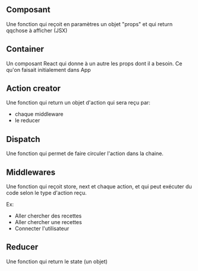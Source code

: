 ## Composant

Une fonction qui reçoit en paramètres un objet "props" et qui return qqchose à afficher (JSX)

## Container 

Un composant React qui donne à un autre les props dont il a besoin.
Ce qu'on faisait initialement dans App 

## Action creator

Une fonction qui return un objet d'action qui sera reçu par:
* chaque middleware
* le reducer

## Dispatch

Une fonction qui permet de faire circuler l'action dans la chaine.

## Middlewares

Une fonction qui reçoit store, next et chaque action, et qui peut exécuter du code selon le type d'action reçu.

Ex: 
* Aller chercher des recettes
* Aller chercher une recettes
* Connecter l'utilisateur

## Reducer

Une fonction qui return le state (un objet)



